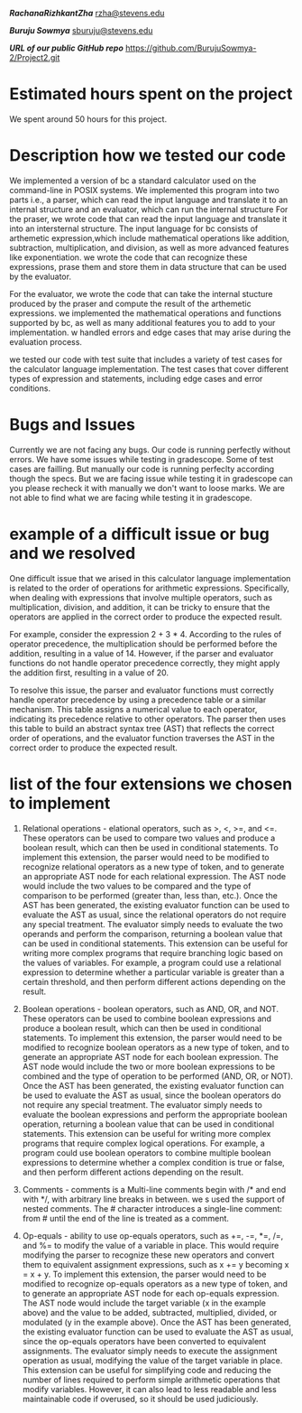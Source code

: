 **_RachanaRizhkantZha_** rzha@stevens.edu

**_Buruju Sowmya_** sburuju@stevens.edu

**_URL of our public GitHub repo_**
https://github.com/BurujuSowmya-2/Project2.git

# Estimated hours spent on the project 
We spent around 50 hours for this project.

# Description how we tested our code #
We implemented a version of bc a standard calculator used on the command-line in POSIX systems. We implemented this program into two parts i.e., a parser, which can read the input language and translate it to an internal structure and an evaluator, which can run the internal structure
 For the praser, we wrote code that can read the input language and translate it into an intersternal structure. The input language for bc consists of arthemetic expression,which include mathematical operations like addition, subtraction, multiplication, and division, as well as more advanced features like exponentiation. we wrote the code that can recognize these expressions, prase them and store them in data structure that can be used by the evaluator.

 For the evaluator, we wrote the code that can take the internal stucture produced by the praser and compute the result of the arthemetic expressions. we implemented the mathematical operations and functions supported by bc, as well as many additional features you to add to your implementation. w handled errors and edge cases that may arise during the evaluation process.

 we tested our code with test suite that includes a variety of test cases for the calculator language implementation. The test cases that cover different types of expression and statements, including edge cases and error conditions.

# Bugs and Issues
Currently we are not facing any bugs. Our code is running perfectly without errors. We have some issues while testing in gradescope. Some of test cases are failling. But manually our code is running perfeclty according though the specs.
But we are facing issue while testing it in gradescope can you please recheck it with manually we don't want to loose marks. We are not able to find what we are facing while testing it in gradescope. 

# example of a difficult issue or bug and we resolved
One difficult issue that we arised in this  calculator language implementation is related to the order of operations for arithmetic expressions. Specifically, when dealing with expressions that involve multiple operators, such as multiplication, division, and addition, it can be tricky to ensure that the operators are applied in the correct order to produce the expected result.

For example, consider the expression 2 + 3 * 4. According to the rules of operator precedence, the multiplication should be performed before the addition, resulting in a value of 14. However, if the parser and evaluator functions do not handle operator precedence correctly, they might apply the addition first, resulting in a value of 20.

To resolve this issue, the parser and evaluator functions must correctly handle operator precedence by using a precedence table or a similar mechanism. This table assigns a numerical value to each operator, indicating its precedence relative to other operators. The parser then uses this table to build an abstract syntax tree (AST) that reflects the correct order of operations, and the evaluator function traverses the AST in the correct order to produce the expected result.

# list of the four extensions we chosen to implement


1. Relational operations - elational operators, such as >, <, >=, and <=. These operators can be used to compare two values and produce a boolean result, which can then be used in conditional statements.
To implement this extension, the parser would need to be modified to recognize relational operators as a new type of token, and to generate an appropriate AST node for each relational expression. The AST node would include the two values to be compared and the type of comparison to be performed (greater than, less than, etc.).
Once the AST has been generated, the existing evaluator function can be used to evaluate the AST as usual, since the relational operators do not require any special treatment. The evaluator simply needs to evaluate the two operands and perform the comparison, returning a boolean value that can be used in conditional statements.
This extension can be useful for writing more complex programs that require branching logic based on the values of variables. For example, a program could use a relational expression to determine whether a particular variable is greater than a certain threshold, and then perform different actions depending on the result.

2. Boolean operations - boolean operators, such as AND, OR, and NOT. These operators can be used to combine boolean expressions and produce a boolean result, which can then be used in conditional statements.
To implement this extension, the parser would need to be modified to recognize boolean operators as a new type of token, and to generate an appropriate AST node for each boolean expression. The AST node would include the two or more boolean expressions to be combined and the type of operation to be performed (AND, OR, or NOT).
Once the AST has been generated, the existing evaluator function can be used to evaluate the AST as usual, since the boolean operators do not require any special treatment. The evaluator simply needs to evaluate the boolean expressions and perform the appropriate boolean operation, returning a boolean value that can be used in conditional statements.
This extension can be useful for writing more complex programs that require complex logical operations. For example, a program could use boolean operators to combine multiple boolean expressions to determine whether a complex condition is true or false, and then perform different actions depending on the result.

3. Comments - comments is a Multi-line comments begin with /* and end with */, with arbitrary line breaks in between. we s used  the  support of  nested comments. The # character introduces a single-line comment: from # until the end of the line is treated as a comment.

4. Op-equals - ability to use op-equals operators, such as +=, -=, *=, /=, and %= to modify the value of a variable in place. This would require modifying the parser to recognize these new operators and convert them to equivalent assignment expressions, such as x += y becoming x = x + y. To implement this extension, the parser would need to be modified to recognize op-equals operators as a new type of token, and to generate an appropriate AST node for each op-equals expression. The AST node would include the target variable (x in the example above) and the value to be added, subtracted, multiplied, divided, or modulated (y in the example above). Once the AST has been generated, the existing evaluator function can be used to evaluate the AST as usual, since the op-equals operators have been converted to equivalent assignments. The evaluator simply needs to execute the assignment operation as usual, modifying the value of the target variable in place. This extension can be useful for simplifying code and reducing the number of lines required to perform simple arithmetic operations that modify variables. However, it can also lead to less readable and less maintainable code if overused, so it should be used judiciously.
